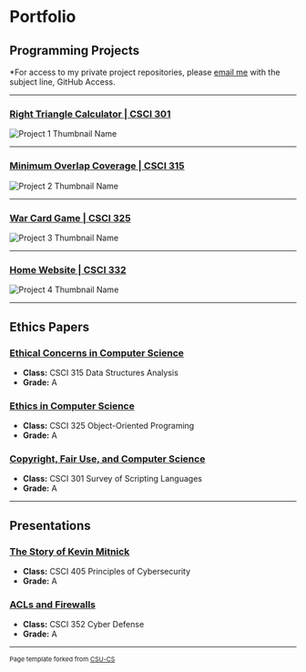 Portfolio
=========

Programming Projects
--------------------

*For access to my private project repositories, please [email me](mailto:dakelly@csustudent.net?subject=GitHub%20Access) with the subject line, GitHub Access.

---
### [Right Triangle Calculator | CSCI 301](RightTriangleCalc.md)

![Project 1 Thumbnail Name](images/dummy_thumbnail.jpg)

---
### [Minimum Overlap Coverage | CSCI 315](MinOverlapCoverage.md)

![Project 2 Thumbnail Name](images/dummy_thumbnail.jpg)

---
### [War Card Game | CSCI 325](WarGame.md)

![Project 3 Thumbnail Name](images/dummy_thumbnail.jpg)

---
### [Home Website | CSCI 332](HomePage.md)

![Project 4 Thumbnail Name](images/dummy_thumbnail.jpg)

---

Ethics Papers
-------------

### [Ethical Concerns in Computer Science](/pdf/CSCI315_Ethics_Paper.pdf)

-   **Class:**  CSCI 315 Data Structures Analysis
-   **Grade:** A

### [Ethics in Computer Science](/pdf/CSCI325_Ethics_Paper.pdf)

-   **Class:** CSCI 325 Object-Oriented Programing
-   **Grade:** A

### [Copyright, Fair Use, and Computer Science](/pdf/CSCI301_Ethics_Paper.pdf)

-   **Class:** CSCI 301 Survey of Scripting Languages
-   **Grade:** A

---

Presentations
-------------

### [The Story of Kevin Mitnick](/pdf/CSCI405_Presentation.pdf)

- **Class:** CSCI 405 Principles of Cybersecurity 
- **Grade:** A


### [ACLs and Firewalls](/pdf/CSCI352_Presentation.pdf)

- **Class:** CSCI 352 Cyber Defense
- **Grade:** A

---

<p style="font-size:11px">Page template forked from <a href="https://github.com/csu-cs/csci-portfolio">CSU-CS</a></p>
<!-- Remove above link if you don't want to attributive -->

